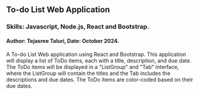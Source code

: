 ## To-do List Web Application
### Skills: Javascript, Node.js, React and Bootstrap.
#### Author: Tejasree Taluri, Date: October 2024.
A To-do List Web application using React and Bootstrap. This application will display a list of ToDo items, each with a title, description, and due date. The ToDo items will be displayed in a "ListGroup" and "Tab" interface, where the ListGroup will contain the titles and the Tab includes the descriptions and due dates. 
The ToDo items are color-coded based on their due dates.
